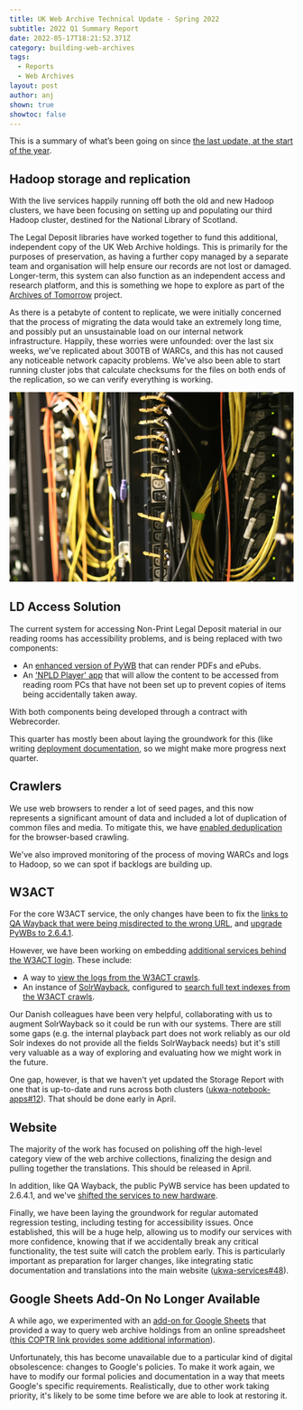 ```yaml
---
title: UK Web Archive Technical Update - Spring 2022
subtitle: 2022 Q1 Summary Report
date: 2022-05-17T18:21:52.371Z
category: building-web-archives
tags:
  - Reports
  - Web Archives
layout: post
author: anj
shown: true
showtoc: false
---
```

This is a summary of what’s been going on since [the last update, at the start of the year](https://blogs.bl.uk/webarchive/2022/01/ukwa-2021-technical-update.html).

## Hadoop storage and replication

With the live services happily running off both the old and new Hadoop clusters, we have been focusing on setting up and populating our third Hadoop cluster, destined for the National Library of Scotland.

The Legal Deposit libraries have worked together to fund this additional, independent copy of the UK Web Archive holdings. This is primarily for the purposes of preservation, as having a further copy managed by a separate team and organisation will help ensure our records are not lost or damaged.  Longer-term, this system can also function as an independent access and research platform, and this is something we hope to explore as part of the [Archives of Tomorrow](https://www.nls.uk/about-us/working-with-others/archive-of-tomorrow/) project.

As there is a petabyte of content to replicate, we were initially concerned that the process of migrating the data would take an extremely long time, and possibly put an unsustainable load on our internal network infrastructure. Happily, these worries were unfounded: over the last six weeks, we've replicated about 300TB of WARCs, and this has not caused any noticeable network capacity problems. We've also been able to start running cluster jobs that calculate checksums for the files on both ends of the replication, so we can verify everything is working.

![Server rack and cables](/assets/images/uploads/server-rack-back.jpg "Server rack and cables")

## LD Access Solution

The current system for accessing Non-Print Legal Deposit material in our reading rooms has accessibility problems, and is being replaced with two components:

* An [enhanced version of PyWB](https://github.com/ukwa/ukwa-pywb/issues/74) that can render PDFs and ePubs.
* An ['NPLD Player' app](https://github.com/ukwa/npld-player) that will allow the content to be accessed from reading room PCs that have not been set up to prevent copies of items being accidentally taken away.

With both components being developed through a contract with Webrecorder.

This quarter has mostly been about laying the groundwork for this (like writing [deployment documentation](https://github.com/ukwa/ukwa-services/tree/master/access/rrwb#readme), so we might make more progress next quarter.

## Crawlers

We use web browsers to render a lot of seed pages, and this now represents a significant amount of data and included a lot of duplication of common files and media. To mitigate this, we have [enabled deduplication](https://github.com/ukwa/ukwa-services/issues/55) for the browser-based crawling.

We've also improved monitoring of the process of moving WARCs and logs to Hadoop, so we can spot if backlogs are building up.

## W3ACT

For the core W3ACT service, the only changes have been to fix the [links to QA Wayback that were being misdirected to the wrong URL](https://github.com/ukwa/w3act/issues/664), and [upgrade PyWBs to 2.6.4.1](https://github.com/ukwa/ukwa-services/issues/75).

However, we have been working on embedding [additional services behind the W3ACT login](https://github.com/ukwa/ukwa-services/issues/39). These include:

* A way to [view the logs from the W3ACT crawls](https://www.webarchive.org.uk/act/grafana/d/67xk-317z/recent-crawler-activity?orgId=1&refresh=1m).
* An instance of [SolrWayback](https://github.com/netarchivesuite/solrwayback/), configured to [search full text indexes from the W3ACT crawls](https://www.webarchive.org.uk/act/solrwayback/).

Our Danish colleagues have been very helpful, collaborating with us to augment SolrWayback so it could be run with our systems.  There are still some gaps (e.g. the internal playback part does not work reliably as our old Solr indexes do not provide all the fields SolrWayback needs) but it's still very valuable as a way of exploring and evaluating how we might work in the future.

One gap, however, is that we haven't yet updated the Storage Report with one that is up-to-date and runs across both clusters ([ukwa-notebook-apps#12](https://github.com/ukwa/ukwa-notebook-apps/issues/12)). That should be done early in April.

## Website

The majority of the work has focused on polishing off the high-level category view of the web archive collections, finalizing the design and pulling together the translations. This should be released in April.

In addition, like QA Wayback, the public PyWB service has been updated to 2.6.4.1, and we've [shifted the services to new hardware](https://github.com/ukwa/ukwa-services/issues/58).

Finally, we have been laying the groundwork for regular automated regression testing, including testing for accessibility issues.  Once established, this will be a huge help, allowing us to modify our services with more confidence, knowing that if we accidentally break any critical functionality, the test suite will catch the problem early. This is particularly important as preparation for larger changes, like integrating static documentation and translations into the main website ([ukwa-services#48](https://github.com/ukwa/ukwa-services/pull/48)).

## Google Sheets Add-On No Longer Available

A while ago, we experimented with an [add-on for Google Sheets](https://github.com/ukwa/ukwa-gsheets-utils)  that provided a way to query web archive holdings from an online spreadsheet ([this COPTR link provides some additional information](https://coptr.digipres.org/index.php/UKWA_GSuite_Add-On)).

Unfortunately, this has become unavailable due to a particular kind of digital obsolescence: changes to Google's policies.  To make it work again, we have to modify our formal policies and documentation in a way that meets Google's specific requirements. Realistically, due to other work taking priority, it's likely to be some time before we are able to look at restoring it.